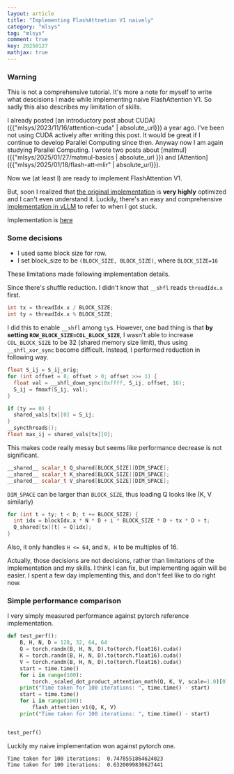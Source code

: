 ```yaml
---
layout: article
title: "Implementing FlashAttnetion V1 naively"
category: "mlsys"
tag: "mlsys"
comment: true
key: 20250127
mathjax: true
---
```


### Warning
This is not a comprehensive tutorial. It's more a note for myself to write what descisions I made while implementing naive FlashAttention V1. So sadly this also describes my limitation of skills.

I already posted [an introductory post about CUDA]({{"mlsys/2023/11/16/attention-cuda" | absolute_url}}) a year ago. I've been not using CUDA actively after writing this post. It would be great if I continue to develop Parallel Computing since then. Anyway now I am again studying Parallel Computing. I wrote two posts about [matmul]({{"mlsys/2025/01/27/matmul-basics | absolute_url }}) and [Attention]({{"mlsys/2025/01/18/flash-att-mlir" | absolute_url}}).

Now we (at least I) are ready to implement FlashAttention V1.

But, soon I realized that [the original implementation](https://github.com/Dao-AILab/flash-attention) is **very highly** optimized and I can't even understand it. Luckily, there's an easy and comprehensive [implementation in vLLM](https://github.com/vllm-project/vllm/blob/main/vllm/attention/ops/prefix_prefill.py) to refer to when I got stuck.


Implementation is [here](https://github.com/ita9naiwa/playground/blob/master/kernels/flash_attn.cu)

### Some decisions

- I used same block size for row.
- I set block_size to be `(BLOCK_SIZE, BLOCK_SIZE)`, where `BLOCK_SIZE=16`


These limitations made following implementation details.


Since there's shuffle reduction. I didn't know that `__shfl` reads `threadIdx.x` first.

```cpp
int tx = threadIdx.x / BLOCK_SIZE;
int ty = threadIdx.x % BLOCK_SIZE;
```

I did this to enable `__shfl` among `ty`s. However, one bad thing is that **by setting `ROW_BLOCK_SIZE=COL_BLOCK_SIZE`**, I wasn't able to increase `COL_BLOCK_SIZE` to be 32 (shared memory size limit), thus using `__shfl_xor_sync` become difficult. Instead, I performed reduction in following way.

```cpp
float S_ij = S_ij_orig;
for (int offset = 8; offset > 0; offset >>= 1) {
  float val = __shfl_down_sync(0xffff, S_ij, offset, 16);
  S_ij = fmaxf(S_ij, val);
}

if (ty == 0) {
  shared_vals[tx][0] = S_ij;
}
__syncthreads();
float max_ij = shared_vals[tx][0];
```
This makes code really messy but seems like performance decrease is not significant.


```cpp
__shared__ scalar_t Q_shared[BLOCK_SIZE][DIM_SPACE];
__shared__ scalar_t K_shared[BLOCK_SIZE][DIM_SPACE];
__shared__ scalar_t V_shared[BLOCK_SIZE][DIM_SPACE];
```

`DIM_SPACE` can be larger than `BLOCK_SIZE`, thus loading Q looks like (K, V similarly)
```cpp
for (int t = ty; t < D; t += BLOCK_SIZE) {
  int idx = blockIdx.x * N * D + i * BLOCK_SIZE * D + tx * D + t;
  Q_shared[tx][t] = Q[idx];
}
```

Also, it only handles `H <= 64`, and `N, H` to be multiples of 16.


Actually, those decisions are not decisions, rather than limitations of the implementation and my skills. I think I can fix, but implementing again will be easier. I spent a few day implementing this, and don't feel like to do right now.


### Simple performance comparison
I very simply measured performance against pytorch reference implementation.

```python
def test_perf():
    B, H, N, D = 128, 32, 64, 64
    Q = torch.randn(B, H, N, D).to(torch.float16).cuda()
    K = torch.randn(B, H, N, D).to(torch.float16).cuda()
    V = torch.randn(B, H, N, D).to(torch.float16).cuda()
    start = time.time()
    for i in range(100):
        torch._scaled_dot_product_attention_math(Q, K, V, scale=1.0)[0]
    print("Time taken for 100 iterations: ", time.time() - start)
    start = time.time()
    for i in range(100):
        flash_attention_v1(Q, K, V)
    print("Time taken for 100 iterations: ", time.time() - start)


test_perf()
```

Luckily my naive implementation won against pytorch one.


```
Time taken for 100 iterations:  0.7478551864624023
Time taken for 100 iterations:  0.6320099830627441
```